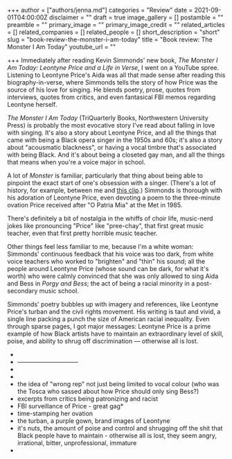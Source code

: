 +++
author = ["authors/jenna.md"]
categories = "Review"
date = 2021-09-01T04:00:00Z
disclaimer = ""
draft = true
image_gallery = []
postamble = ""
preamble = ""
primary_image = ""
primary_image_credit = ""
related_articles = []
related_companies = []
related_people = []
short_description = "short"
slug = "book-review-the-monster-i-am-today"
title = "Book review: The Monster I Am Today"
youtube_url = ""

+++
Immediately after reading Kevin Simmonds' new book, _The Monster I Am Today: Leontyne Price and a Life in Verse_, I went on a YouTube spree. Listening to Leontyne Price's Aida was all that made sense after reading this biography-in-verse, where Simmonds tells the story of how Price was the source of his love for singing. He blends poetry, prose, quotes from interviews, quotes from critics, and even fantasical FBI memos regarding Leontyne herself.

_The Monster I Am Today_ (TriQuarterly Books, Northwestern University Press) is probably the most evocative story I've read about falling in love with singing. It's also a story about Leontyne Price, and all the things that came with being a Black opera singer in the 1950s and 60s; it's also a story about "acousmatic blackness", or having a vocal timbre that's associated with being Black. And it's about being a closeted gay man, and all the things that means when you're a voice major in school.

A lot of _Monster_ is familiar, particularly that thing about being able to pinpoint the exact start of one's obsession with a singer. (There's a lot of history, for example, between me and [this clip](https://www.youtube.com/watch?v=A6MLEumcr_k).) Simmonds is thorough with his adoration of Leontyne Price, even devoting a poem to the three-minute ovation Price received after "O Patria Mia" at the Met in 1985. 

There's definitely a bit of nostalgia in the whiffs of choir life, music-nerd jokes like pronouncing "Price" like "pree-chay", that first great music teacher, even that first pretty horrible music teacher.

Other things feel less familiar to me, because I'm a white woman: Simmonds' continuous feedback that his voice was too dark, from white voice teachers who worked to "brighten" and "thin" his sound; all the people around Leontyne Price (whose sound can be dark, for what it's worth) who were calmly convinced that she was only allowed to sing Aida and Bess in _Porgy and Bess_; the act of being a racial minority in a post-secondary music school.

Simmonds' poetry bubbles up with imagery and references, like Leontyne Price's turban and the civil rights movement. His writing is taut and vivid, a single line packing a punch the size of American racial inequality. Even through sparse pages, I got major messages: Leontyne Price is a prime example of how Black artists have to maintain an extraordinary level of skill, poise, and ability to shrug off discrimination — otherwise all is lost. 

* 
* ——————————
* 
* 
* the idea of "wrong rep" not just being limited to vocal colour (who was the Tosca who sassed about how Price should only sing Bess?)
* excerpts from critics being patronizing and racist
* FBI surveillance of Price - great gag*
* time-stamping her ovation
* the turban, a purple gown, brand images of Leontyne
* it's nuts, the amount of poise and control and shrugging off the shit that Black people have to maintain - otherwise all is lost, they seem angry, irrational, bitter, unprofessional, immature
* 